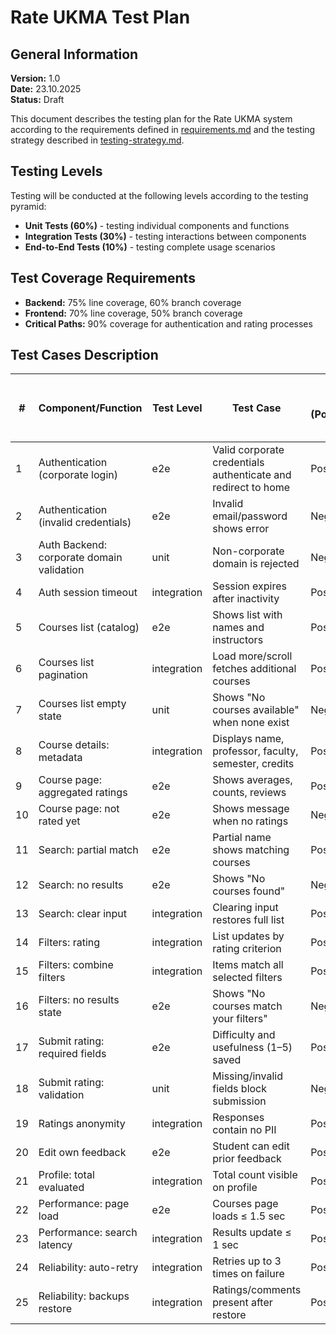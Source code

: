 # Rate UKMA Test Plan

## General Information

**Version:** 1.0  
**Date:** 23.10.2025  
**Status:** Draft  

This document describes the testing plan for the Rate UKMA system according to the requirements defined in [requirements.md](../requirements/requirements.md) and the testing strategy described in [testing-strategy.md](../testing/testing-strategy.md).

## Testing Levels

Testing will be conducted at the following levels according to the testing pyramid:

- **Unit Tests (60%)** - testing individual components and functions
- **Integration Tests (30%)** - testing interactions between components
- **End-to-End Tests (10%)** - testing complete usage scenarios


## Test Coverage Requirements

- **Backend:** 75% line coverage, 60% branch coverage
- **Frontend:** 70% line coverage, 50% branch coverage
- **Critical Paths:** 90% coverage for authentication and rating processes


## Test Cases Description

| # | Component/Function | Test Level | Test Case | Type (Positive/Negative) | Expected Result / Acceptance Criteria (NFR) |
| --- | --- | --- | --- | --- | --- |
| 1 | Authentication (corporate login) | e2e | Valid corporate credentials authenticate and redirect to home | Positive | [US-001](../requirements/user-stories.md#us-001-login-with-corporate-email) |
| 2 | Authentication (invalid credentials) | e2e | Invalid email/password shows error | Negative | [US-001](../requirements/user-stories.md#us-001-login-with-corporate-email) |
| 3 | Auth Backend: corporate domain validation | unit | Non-corporate domain is rejected | Negative | [US-001](../requirements/user-stories.md#us-001-login-with-corporate-email) |
| 4 | Auth session timeout | integration | Session expires after inactivity | Positive | [NFR-S-003](../requirements/requirements.md#nfr-s-003) |
| 5 | Courses list (catalog) | e2e | Shows list with names and instructors | Positive | [US-002](../requirements/user-stories.md#us-002-course-browsing) |
| 6 | Courses list pagination | integration | Load more/scroll fetches additional courses | Positive | [US-002](../requirements/user-stories.md#us-002-course-browsing) |
| 7 | Courses list empty state | unit | Shows "No courses available" when none exist | Negative | [US-002](../requirements/user-stories.md#us-002-course-browsing) |
| 8 | Course details: metadata | integration | Displays name, professor, faculty, semester, credits | Positive | [FR-003](../requirements/requirements.md#fr-003) |
| 9 | Course page: aggregated ratings | e2e | Shows averages, counts, reviews | Positive | [US-006](../requirements/user-stories.md#us-006-course-ratings-and-reviews-on-course-page) |
| 10 | Course page: not rated yet | e2e | Shows message when no ratings | Negative | [US-006](../requirements/user-stories.md#us-006-course-ratings-and-reviews-on-course-page) |
| 11 | Search: partial match | e2e | Partial name shows matching courses | Positive | [US-003](../requirements/user-stories.md#us-003-course-search) |
| 12 | Search: no results | e2e | Shows "No courses found" | Negative | [US-003](../requirements/user-stories.md#us-003-course-search) |
| 13 | Search: clear input | integration | Clearing input restores full list | Positive | [US-003](../requirements/user-stories.md#us-003-course-search) |
| 14 | Filters: rating | integration | List updates by rating criterion | Positive | [US-004](../requirements/user-stories.md#us-004-course-filtering) |
| 15 | Filters: combine filters | integration | Items match all selected filters | Positive | [US-004](../requirements/user-stories.md#us-004-course-filtering) |
| 16 | Filters: no results state | e2e | Shows "No courses match your filters" | Negative | [US-004](../requirements/user-stories.md#us-004-course-filtering) |
| 17 | Submit rating: required fields | e2e | Difficulty and usefulness (1–5) saved | Positive | [US-009](../requirements/user-stories.md#us-009-course-grading) |
| 18 | Submit rating: validation | unit | Missing/invalid fields block submission | Negative | [US-009](../requirements/user-stories.md#us-009-course-grading) |
| 19 | Ratings anonymity | integration | Responses contain no PII | Positive | [NFR-S-002](../requirements/requirements.md#nfr-s-002) |
| 20 | Edit own feedback | e2e | Student can edit prior feedback | Positive | [US-009](../requirements/user-stories.md#us-009-course-grading) |
| 21 | Profile: total evaluated | integration | Total count visible on profile | Positive | [US-010](../requirements/user-stories.md#us-010-students-total-evaluated-courses) |
| 22 | Performance: page load | e2e | Courses page loads ≤ 1.5 sec | Positive | [NFR-PE-001](../requirements/requirements.md#nfr-pe-001) |
| 23 | Performance: search latency | integration | Results update ≤ 1 sec | Positive | [NFR-PE-002](../requirements/requirements.md#nfr-pe-002) |
| 24 | Reliability: auto-retry | integration | Retries up to 3 times on failure | Positive | [NFR-R-003](../requirements/requirements.md#nfr-r-003) |
| 25 | Reliability: backups restore | integration | Ratings/comments present after restore | Positive | [NFR-R-004](../requirements/requirements.md#nfr-r-004) |